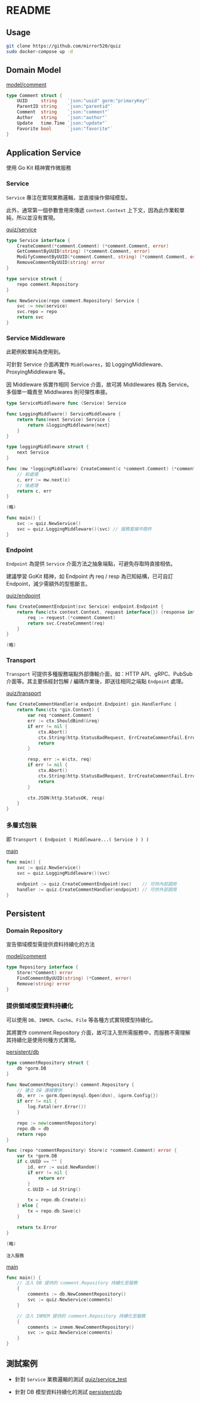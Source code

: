 # README

## Usage

```bash
git clone https://github.com/mirror520/quiz
sudo docker-compose up -d
```

## Domain Model

[model/comment](./model/comment/comment.go)

```go
type Comment struct {
	UUID     string    `json:"uuid" gorm:"primaryKey"`
	ParentID string    `json:"parentid"`
	Comment  string    `json:"comment"`
	Author   string    `json:"author"`
	Update   time.Time `json:"update"`
	Favorite bool      `json:"favorite"`
}
```

## Application Service

使用 Go Kit 精神實作微服務

### Service

`Service` 專注在實現業務邏輯，並直接操作領域模型。

此外，通常第一個參數會用來傳遞 `context.Context` 上下文，因為此作業較單純，所以並沒有實現。

[quiz/service](./service/quiz/service.go)

```go
type Service interface {
	CreateComment(*comment.Comment) (*comment.Comment, error)
	GetCommentByUUID(string) (*comment.Comment, error)
	ModifyCommentByUUID(*comment.Comment, string) (*comment.Comment, error)
	RemoveCommentByUUID(string) error
}

type service struct {
	repo comment.Repository
}

func NewService(repo comment.Repository) Service {
	svc := new(service)
	svc.repo = repo
	return svc
}
```

### Service Middleware

此範例較單純為使用到。

可針對 Service 介面再實作 `Middlewares`，如 LoggingMiddleware、ProxyingMiddleware 等。

因 Middleware 係實作相同 Service 介面，故可將 Middlewares 視為 Service。多個單一職責至 Middlwares 則可彈性串接。

```go
type ServiceMiddleware func (Service) Service

func LoggingMiddlware() ServiceMiddleware {
    return func(next Service) Service {
        return &loggingMiddleware{next}
    }
}

type loggingMiddleware struct {
    next Service
}

func (mw *loggingMiddlware) CreateComment(c *comment.Comment) (*comment.Comment, error) {
    // 前處理
    c, err := mw.next(c)
    // 後處理
    return c, err
}

(略)

func main() {
    svc := quiz.NewService()
    svc = quiz.LoggingMiddleware()(svc) // 服務套接中間件
}
```


### Endpoint

`Endpoint` 為提供 `Service` 介面方法之抽象端點，可避免存取時直接相依。

建議學習 GoKit 精神，如 Endpoint 內 req / resp 為已知結構，已可自訂 Endpoint，減少需額外的型態斷言。

[quiz/endpoint](./service/quiz/endpoint.go)

```go
func CreateCommentEndpoint(svc Service) endpoint.Endpoint {
	return func(ctx context.Context, request interface{}) (response interface{}, err error) {
		req := request.(*comment.Comment)
		return svc.CreateComment(req)
	}
}

(略)
```

### Transport

`Transport` 可提供多種服務端點外部傳輸介面，如：HTTP API、gRPC、PubSub 介面等。其主要係經封包解 / 編碼作業後，即送往相同之端點 `Endpoint` 處理。

[quiz/transport](./service/quiz/http_transport.go)

```go
func CreateCommentHandler(e endpoint.Endpoint) gin.HandlerFunc {
	return func(ctx *gin.Context) {
		var req *comment.Comment
		err := ctx.ShouldBind(&req)
		if err != nil {
			ctx.Abort()
			ctx.String(http.StatusBadRequest, ErrCreateCommentFail.Error())
			return
		}

		resp, err := e(ctx, req)
		if err != nil {
			ctx.Abort()
			ctx.String(http.StatusBadRequest, ErrCreateCommentFail.Error())
			return
		}

		ctx.JSON(http.StatusOK, resp)
	}
}
```

### 多層式包裝

即 `Transport ( Endpoint ( Middleware...( Service ) ) )`

[main](./main.go)

```go
func main() {
    svc := quiz.NewService()
    svc = quiz.LoggingMiddleware()(svc)

    endpoint := quiz.CreateCommentEndpoint(svc)    // 可供內部調用
    handler := quiz.CreateCommentHandler(endpoint) // 可供外部調用
}
```

## Persistent

### Domain Repository

宣告領域模型需提供資料持續化的方法

[model/comment](./model/comment/comment.go)

```go
type Repository interface {
	Store(*Comment) error
	FindCommentByUUID(string) (*Comment, error)
	Remove(string) error
}
```

### 提供領域模型資料持續化

可以使用 `DB`、`INMEM`、`Cache`、`File` 等各種方式實現模型持續化。

其將實作 comment.Repository 介面，故可注入至所需服務中，而服務不需理解其持續化是使用何種方式實現。

[persistent/db](./persistent/db/comment.go)

```go
type commentRepository struct {
	db *gorm.DB
}

func NewCommentRepository() comment.Repository {
    // 建立 DB 連線實例
	db, err := gorm.Open(mysql.Open(dsn), &gorm.Config{})
	if err != nil {
		log.Fatal(err.Error())
	}

	repo := new(commentRepository)
	repo.db = db
	return repo
}

func (repo *commentRepository) Store(c *comment.Comment) error {
	var tx *gorm.DB
	if c.UUID == "" {
		id, err := uuid.NewRandom()
		if err != nil {
			return err
		}
		c.UUID = id.String()

		tx = repo.db.Create(c)
	} else {
		tx = repo.db.Save(c)
	}

	return tx.Error
}

(略)
```

`注入服務`

[main](./main.go)

```go
func main() {
    // 注入 DB 提供的 comment.Repository 持續化至服務
    {
	    comments := db.NewCommentRepository()
	    svc := quiz.NewService(comments)
    }

    // 注入 INMEM 提供的 comment.Repository 持續化至服務
    {
	    comments := inmem.NewCommentRepository()
	    svc := quiz.NewService(comments)
    }
}
```

## 測試案例

- 針對 `Service` 業務邏輯的測試
[quiz/service_test](./service/quiz/service_test.go)

- 針對 DB 模型資料持續化的測試
[persistent/db](./persistent/db/comment_test.go)
